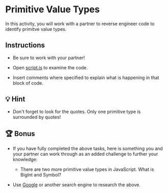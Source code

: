 # Primitive Value Types

In this activity, you will work with a partner to reverse engineer code to identify primitve value types.

## Instructions

* Be sure to work with your partner!

* Open [script.js](06-Stu_Primitive-Types/Unsolved/script.js) to examine the code.

* Insert comments where specified to explain what is happening in that block of code.

## 💡 Hint

* Don't forget to look for the quotes. Only one primitive type is surrounded by quotes! 

## 🏆 Bonus

* If you have fully completed the above tasks, here is something you and your partner can work through as an added challenge to further your knowledge:

  * There are two more primitive value types in JavaScript. What is BigInt and Symbol?  

* Use [Google](https://www.google.com) or another search engine to research the above.
